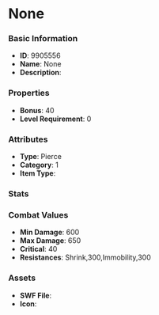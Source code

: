 # None



### Basic Information

- **ID**: 9905556
- **Name**: None
- **Description**: 

### Properties

- **Bonus**: 40
- **Level Requirement**: 0

### Attributes

- **Type**: Pierce
- **Category**: 1
- **Item Type**: 

### Stats


### Combat Values

- **Min Damage**: 600
- **Max Damage**: 650
- **Critical**: 40
- **Resistances**: Shrink,300,Immobility,300

### Assets

- **SWF File**: 
- **Icon**: 

